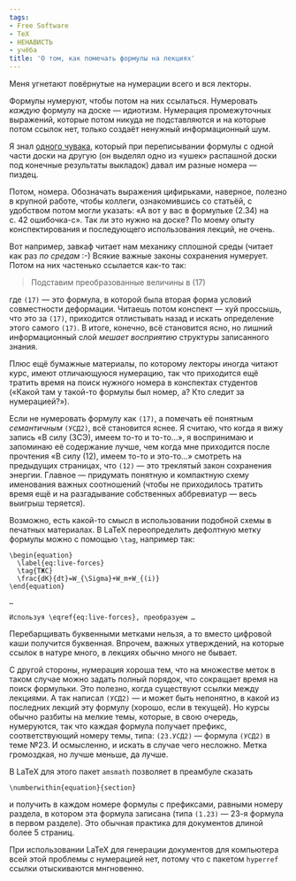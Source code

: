 ```yaml
---
tags:
- Free Software
- TeX
- НЕНАВИСТЬ
- учёба
title: 'О том, как помечать формулы на лекциях'
---
```


Меня угнетают повёрнутые на нумерации всего и вся лекторы.

Формулы нумеруют, чтобы потом на них ссылаться. Нумеровать *каждую*
формулу на доске — идиотизм. Нумерация промежуточных выражений, которые
потом никуда не подставляются и на которые потом ссылок нет, только
создаёт ненужный информационный шум.

Я знал [одного чувака][], который при переписывании формулы с одной
части доски на другую (он выделял одно из «ушек» распашной доски под
конечные результаты выкладок) давал им разные номера — пиздец.

Потом, номера. Обозначать выражения цифирьками, наверное, полезно в
крупной работе, чтобы коллеги, ознакомившись со статьёй, с удобством
потом могли указать: «А вот у вас в формульке (2.34) на с. 42
ошибочка-с». Так ли это нужно на доске? По моему опыту конспектирования
и последующего использования лекций, не очень.

Вот например, завкаф читает нам механику сплошной среды (читает как раз
*по средам* :-) Всякие важные законы сохранения нумерует. Потом на них
частенько ссылается как-то так:

> Подставим преобразованные величины в (17)

где `(17)` — это формула, в которой была вторая форма условий
совместности деформации. Читаешь потом конспект — хуй проссышь, что это
за `(17)`, приходится отлистывать назад и искать определение этого
самого `(17)`. В итоге, конечно, всё становится ясно, но лишний
информационный слой *мешает восприятию* структуры записанного знания.

Плюс ещё бумажные материалы, по которому лекторы иногда читают курс,
имеют отличающуюся нумерацию, так что приходится ещё тратить время на
поиск нужного номера в конспектах студентов («Какой там у такой-то
формулы был номер, а? Кто следит за нумерацией?»).

Если не нумеровать формулу как `(17)`, а помечать её понятным
*семантичным* `(УСД2)`, всё становится яснее. Я считаю, что когда я вижу
запись «В силу (ЗСЭ), имеем то-то и то-то…», я воспринимаю и запоминаю
её содержание лучше, чем когда мне приходится после прочтения «В силу
(12), имеем то-то и это-то…» смотреть на предыдущих страницах, что
`(12)` — это треклятый закон сохранения энергии. Главное — придумать
понятную и компактную схему именования важных соотношений (чтобы не
приходилось тратить время ещё и на разгадывание собственных аббревиатур
— весь выигрыш теряется).

Возможно, есть какой-то смысл в использовании подобной схемы в печатных
материалах. В LaTeX переопределить дефолтную метку формулы можно с
помощью `\tag`, например так:

    \begin{equation}
      \label{eq:live-forces}
      \tag{ТЖС}
      \frac{dK}{dt}=W_{\Sigma}+W_m+W_{(i)}
    \end{equation}

    …

    Используя \eqref{eq:live-forces}, преобразуем …

Перебарщивать буквенными метками нельзя, а то вместо цифровой каши
получится буквенная. Впрочем, важных утверждений, на которые ссылок в
натуре много, в лекциях обычно много не бывает.

С другой стороны, нумерация хороша тем, что на множестве меток в таком
случае можно задать полный порядок, что сокращает время на поиск
формульки. Это полезно, когда существуют ссылки между лекциями. А так
написал `(УСД2)` — и может быть непонятно, в какой из последних лекций
эту формулу (хорошо, если в текущей). Но курсы обычно разбиты на мелкие
темы, которые, в свою очередь, нумеруются, так что каждая формула
получает префикс, соответствующий номеру темы, типа: `(23.УСД2)` —
формула `(УСД2)` в теме №23. И осмысленно, и искать в случае чего
несложно. Метка громоздкая, но лучше меньше, да лучше.

В LaTeX для этого пакет `amsmath` позволяет в преамбуле сказать

    \numberwithin{equation}{section}

и получить в каждом номере формулы с префиксами, равными номеру раздела,
в котором эта формула записана (типа `(1.23)` — 23-я формула в первом
разделе). Это обычная практика для документов длиной более 5 страниц.

При использовании LaTeX для генерации документов для компьютера всей
этой проблемы с нумерацией нет, потому что с пакетом `hyperref` ссылки
отыскиваются мнгновенно.

  [одного чувака]: /web/20100116233746/http://sphinx.net.ru:80/blog/entry/467